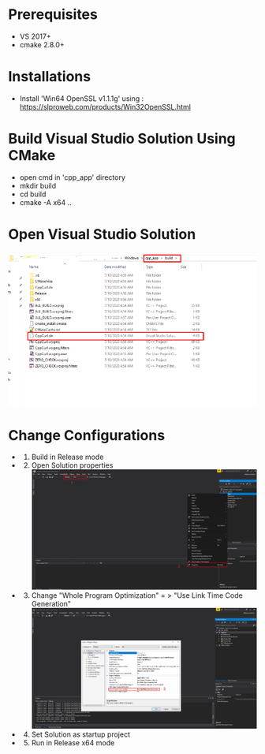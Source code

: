# Prerequisites

- VS 2017+
- cmake 2.8.0+

# Installations

- Install 'Win64 OpenSSL v1.1.1g' using : https://slproweb.com/products/Win32OpenSSL.html

# Build Visual Studio Solution Using CMake
- open cmd in 'cpp_app' directory
- mkdir build
- cd build
- cmake -A x64 ..

# Open Visual Studio Solution
![](./Screenshot_5.png)

# Change Configurations

- 1) Build in Release mode
- 2) Open Solution properties
![](./Screenshot_3.png)
- 3) Change "Whole Program Optimization" = > "Use Link Time Code Generation"
![](./Screenshot_2.png)
- 4) Set Solution as startup project
- 5) Run in Release x64 mode
